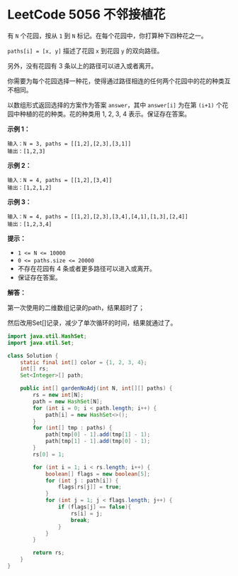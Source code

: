 # LeetCode 5056 不邻接植花

有 `N` 个花园，按从 `1` 到 `N` 标记。在每个花园中，你打算种下四种花之一。

`paths[i] = [x, y]` 描述了花园 `x` 到花园 `y` 的双向路径。

另外，没有花园有 3 条以上的路径可以进入或者离开。

你需要为每个花园选择一种花，使得通过路径相连的任何两个花园中的花的种类互不相同。

以数组形式返回选择的方案作为答案 `answer`，其中 `answer[i]` 为在第 `(i+1)` 个花园中种植的花的种类。花的种类用  1, 2, 3, 4 表示。保证存在答案。

 

**示例 1：**

```
输入：N = 3, paths = [[1,2],[2,3],[3,1]]
输出：[1,2,3]
```

**示例 2：**

```
输入：N = 4, paths = [[1,2],[3,4]]
输出：[1,2,1,2]
```

**示例 3：**

```
输入：N = 4, paths = [[1,2],[2,3],[3,4],[4,1],[1,3],[2,4]]
输出：[1,2,3,4]
```

 

**提示：**

- `1 <= N <= 10000`
- `0 <= paths.size <= 20000`
- 不存在花园有 4 条或者更多路径可以进入或离开。
- 保证存在答案。



**解答：**

第一次使用的二维数组记录的path，结果超时了；

然后改用Set[]记录，减少了单次循环的时间，结果就通过了。

~~~java
import java.util.HashSet;
import java.util.Set;

class Solution {
    static final int[] color = {1, 2, 3, 4};
    int[] rs;
    Set<Integer>[] path;

    public int[] gardenNoAdj(int N, int[][] paths) {
        rs = new int[N];
        path = new HashSet[N];
        for (int i = 0; i < path.length; i++) {
            path[i] = new HashSet<>();
        }
        for (int[] tmp : paths) {
            path[tmp[0] - 1].add(tmp[1] - 1);
            path[tmp[1] - 1].add(tmp[0] - 1);
        }
        rs[0] = 1;

        for (int i = 1; i < rs.length; i++) {
            boolean[] flags = new boolean[5];
            for (int j : path[i]) {
                flags[rs[j]] = true;
            }
            for (int j = 1; j < flags.length; j++) {
                if (flags[j] == false){
                    rs[i] = j;
                    break;
                }
            }
        }

        return rs;
    }
}
~~~

